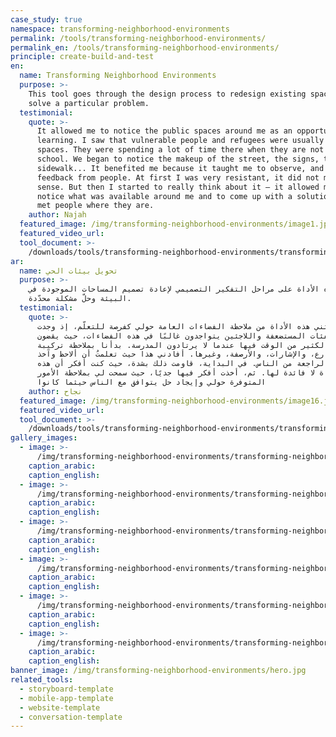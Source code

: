 ```yaml
---
case_study: true
namespace: transforming-neighborhood-environments
permalink: /tools/transforming-neighborhood-environments/
permalink_en: /tools/transforming-neighborhood-environments/
principle: create-build-and-test
en:
  name: Transforming Neighborhood Environments
  purpose: >-
    This tool goes through the design process to redesign existing spaces to
    solve a particular problem.
  testimonial:
    quote: >-
      It allowed me to notice the public spaces around me as an opportunity for
      learning. I saw that vulnerable people and refugees were usually in public
      spaces. They were spending a lot of time there when they are not in
      school. We began to notice the makeup of the street, the signs, the
      sidewalk... It benefited me because it taught me to observe, and to get
      feedback from people. At first I was very resistant, it did not make
      sense. But then I started to really think about it — it allowed me to
      notice what was available around me and to come up with a solution that
      met people where they are.
    author: Najah
  featured_image: /img/transforming-neighborhood-environments/image1.jpg
  featured_video_url:
  tool_document: >-
    /downloads/tools/transforming-neighborhood-environments/transforming-neighborhood-environments-en.pdf
ar:
  name: تحويل بيئات الحي
  purpose: >-
    تمر هذه الأداة على مراحل التفكير التصميمي لإعادة تصميم المساحات الموجودة في
    البيئة وحلّ مشكلة محدّدة.
  testimonial:
    quote: >-
      مكنتني هذه الأداة من ملاحظة الفضاءات العامة حولي كفرصة للتعلّم، إذ وجدت
      أنّ الفئات المستضعفة واللاجئين يتواجدون غالبًا في هذه الفضاءات، حيث يقضون
      الكثير من الوقت فيها عندما لا يرتادون المدرسة. بدأنا بملاحظة تركيبة
      الشارع، والإشارات، والأرصفة، وغيرها. أفادني هذا حيث تعلمتُ أن ألاحظ وآخذ
      التغذية الراجعة من الناس. في البداية، قاومت ذلك بشدة، حيث كنت أفكر أن هذه
      الأداة لا فائدة لها. ثم، أخذت أفكر فيها جديًا، حيث سمحت لي بملاحظة الأمور
      المتوفرة حولي وإيجاد حل يتوافق مع الناس حيثما كانوا
    author: نجاح
  featured_image: /img/transforming-neighborhood-environments/image16.jpg
  featured_video_url:
  tool_document: >-
    /downloads/tools/transforming-neighborhood-environments/transforming-neighborhood-environments-ar.pdf
gallery_images:
  - image: >-
      /img/transforming-neighborhood-environments/transforming-neighborhood-environments-10.jpg
    caption_arabic:
    caption_english:
  - image: >-
      /img/transforming-neighborhood-environments/transforming-neighborhood-environments-20.jpg
    caption_arabic:
    caption_english:
  - image: >-
      /img/transforming-neighborhood-environments/transforming-neighborhood-environments-30.jpg
    caption_arabic:
    caption_english:
  - image: >-
      /img/transforming-neighborhood-environments/transforming-neighborhood-environments-40.jpg
    caption_arabic:
    caption_english:
  - image: >-
      /img/transforming-neighborhood-environments/transforming-neighborhood-environments-50.jpg
    caption_arabic:
    caption_english:
  - image: >-
      /img/transforming-neighborhood-environments/transforming-neighborhood-environments-60.jpg
    caption_arabic:
    caption_english:
banner_image: /img/transforming-neighborhood-environments/hero.jpg
related_tools:
  - storyboard-template
  - mobile-app-template
  - website-template
  - conversation-template
---
```


